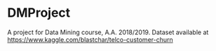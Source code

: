 # DMProject
A project for Data Mining course, A.A. 2018/2019.
Dataset available at https://www.kaggle.com/blastchar/telco-customer-churn
